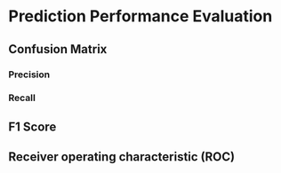 # Prediction Performance Evaluation

## Confusion Matrix 

### Precision

### Recall

## F1 Score

## Receiver operating characteristic (ROC)